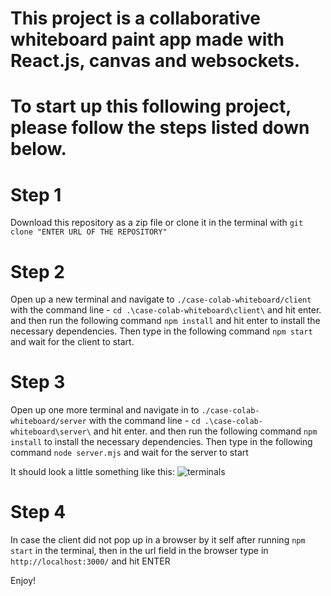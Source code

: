 # This project is a collaborative whiteboard paint app made with React.js, canvas and websockets.


# To start up this following project, please follow the steps listed down below.

# Step 1
Download this repository as a zip file or clone it in the terminal with  `git clone "ENTER URL OF THE REPOSITORY"`

# Step 2
Open up a new terminal and navigate to `./case-colab-whiteboard/client` with the command line - `cd .\case-colab-whiteboard\client\` and hit enter. and then run the following command `npm install` and hit enter to install the necessary dependencies. Then type in the following command `npm start` and wait for the client to start.

# Step 3
Open up one more terminal and navigate in to `./case-colab-whiteboard/server` with the command line - `cd .\case-colab-whiteboard\server\` and hit enter. and then run the following command `npm install` to install the necessary dependencies. Then type in the following command `node server.mjs` and wait for the server to start

It should look a little something like this: 
![terminals](https://i.gyazo.com/b64b72db217ee0b27cf975863d739c6b.png)

# Step 4
In case the client did not pop up in a browser by it self after running `npm start` in the terminal, then in the url field in the browser type in `http://localhost:3000/` and hit ENTER

Enjoy!
